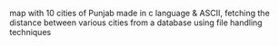 map with 10 cities of Punjab made in c language & ASCII, fetching the distance between various cities from a database using file handling techniques
